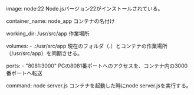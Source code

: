 image: node:22
Node.jsバージョン22がインストールされている。

container_name: node_app
コンテナの名付け

working_dir: /usr/src/app
作業場所

volumes:
      - .:/usr/src/app
現在のフォルダ（.）とコンテナの作業場所（/usr/src/app）を同期させる。

ports: - "8081:3000"
PCの8081番ポートへのアクセスを、コンテナ内の3000番ポートへ転送

command: node server.js
コンテナを起動した時にnode server.jsを実行する。